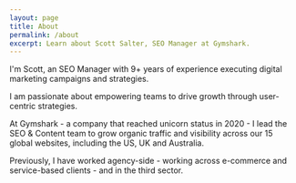 ```yaml
---
layout: page
title: About
permalink: /about
excerpt: Learn about Scott Salter, SEO Manager at Gymshark.
---
```


I'm Scott, an SEO Manager with 9+ years of experience executing digital marketing campaigns and strategies.

I am passionate about empowering teams to drive growth through user-centric strategies.

At Gymshark - a company that reached unicorn status in 2020 - I lead the SEO & Content team to grow organic traffic and visibility across our 15 global websites, including the US, UK and Australia.

Previously, I have worked agency-side - working across e-commerce and service-based clients - and in the third sector.